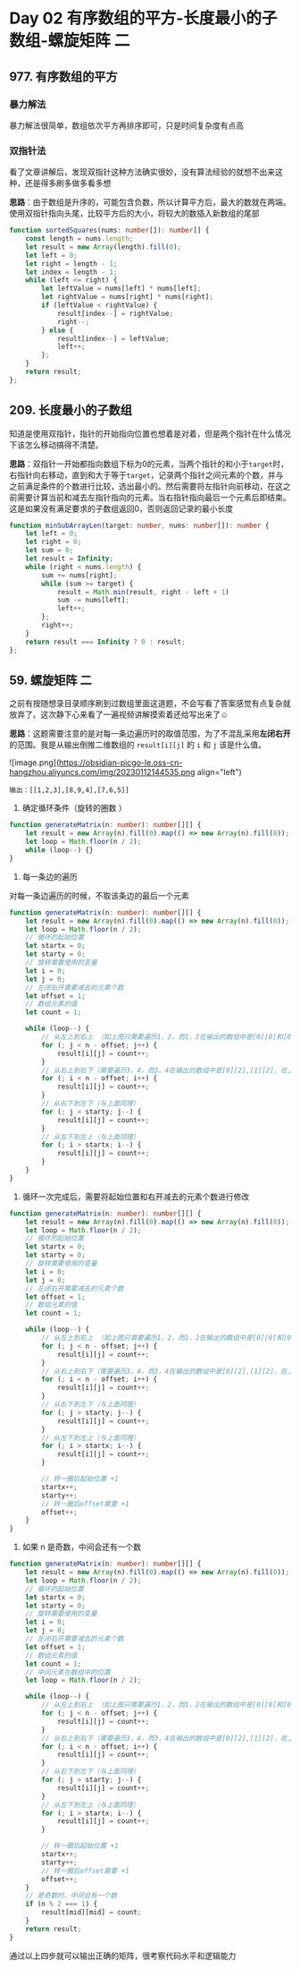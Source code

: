 # Day 02 有序数组的平方-长度最小的子数组-螺旋矩阵 二

## 977\. 有序数组的平方

### 暴力解法

暴力解法很简单，数组依次平方再排序即可，只是时间复杂度有点高

### 双指针法

看了文章讲解后，发现双指针这种方法确实很妙，没有算法经验的就想不出来这种，还是得多刷多做多看多想

**思路**：由于数组是升序的，可能包含负数，所以计算平方后，最大的数就在两端。使用双指针指向头尾，比较平方后的大小，将较大的数插入新数组的尾部

```typescript
function sortedSquares(nums: number[]): number[] {
	const length = nums.length;
	let result = new Array(length).fill(0);
	let left = 0;
	let right = length - 1;
	let index = length - 1;
	while (left <= right) {
		let leftValue = nums[left] * nums[left];
		let rightValue = nums[right] * nums[right];
		if (leftValue < rightValue) {
			result[index--] = rightValue;
			right--;
		} else {
			result[index--] = leftValue;
			left++;
		};
	}
	return result;
};
```

## 209\. 长度最小的子数组

知道是使用双指针，指针的开始指向位置也想着是对着，但是两个指针在什么情况下该怎么移动搞得不清楚。

**思路**：双指针一开始都指向数组下标为0的元素，当两个指针的和小于`target`时，右指针向右移动，直到和大于等于`target`，记录两个指针之间元素的个数，并与之前满足条件的个数进行比较，选出最小的。然后需要将左指针向前移动，在这之前需要计算当前和减去左指针指向的元素。当右指针指向最后一个元素后即结束。这是如果没有满足要求的子数组返回0，否则返回记录的最小长度

```typescript
function minSubArrayLen(target: number, nums: number[]): number {
	let left = 0;
	let right = 0;
	let sum = 0;
	let result = Infinity;
	while (right < nums.length) {
		sum += nums[right];
		while (sum >= target) {
			result = Math.min(result, right - left + 1)
			sum -= nums[left];
			left++;
		};
		right++;
	}
	return result === Infinity ? 0 : result;
};
```

## 59\. 螺旋矩阵 二

之前有按随想录目录顺序刷到过数组里面这道题，不会写看了答案感觉有点复杂就放弃了。这次静下心来看了一遍视频讲解摸索着还给写出来了☺️

**思路**：这题需要注意的是对每一条边遍历时的取值范围，为了不混乱采用**左闭右开**的范围。我是从输出倒推二维数组的 `result[i][j]` 的 `i` 和 `j` 该是什么值。

![image.png](https://obsidian-picgo-le.oss-cn-hangzhou.aliyuncs.com/img/20230112144535.png align="left")

`输出：[[1,2,3],[8,9,4],[7,6,5]]`

1. 确定循环条件（旋转的圈数 ）
    

```typescript
function generateMatrix(n: number): number[][] {
	let result = new Array(n).fill(0).map(() => new Array(n).fill(0));
	let loop = Math.floor(n / 2);
	while (loop--) {}
}
```

1. 每一条边的遍历
    

对每一条边遍历的时候，不取该条边的最后一个元素

```typescript
function generateMatrix(n: number): number[][] {
	let result = new Array(n).fill(0).map(() => new Array(n).fill(0));
	let loop = Math.floor(n / 2);
	// 循环的起始位置
	let startx = 0;
	let starty = 0;
	// 旋转需要使用的变量
	let i = 0;
	let j = 0;
	// 左闭右开需要减去的元素个数
	let offset = 1;
	// 数组元素的值
	let count = 1;

	while (loop--) {
		// 从左上到右上 （如上图只需要遍历1，2，而1，2在输出的数组中是[0][0]和[0][1],所以只需要 j 去改变）
		for (; j < n - offset; j++) {
			result[i][j] = count++;
		}
		// 从右上到右下（需要遍历3，4，而3，4在输出的数组中是[0][2],[1][2]，在上一个for循环后，j 已经是 2了）
		for (; i < n - offset; i++) {
			result[i][j] = count++;
		}
		// 从右下到左下（与上面同理）
		for (; j > starty; j--) {
			result[i][j] = count++;
		}
		// 从左下到左上（与上面同理）
		for (; i > startx; i--) {
			result[i][j] = count++;
		}
	}
}
```

1. 循环一次完成后，需要将起始位置和右开减去的元素个数进行修改
    

```typescript
function generateMatrix(n: number): number[][] {
	let result = new Array(n).fill(0).map(() => new Array(n).fill(0));
	let loop = Math.floor(n / 2);
	// 循环的起始位置
	let startx = 0;
	let starty = 0;
	// 旋转需要使用的变量
	let i = 0;
	let j = 0;
	// 左闭右开需要减去的元素个数
	let offset = 1;
	// 数组元素的值
	let count = 1;

	while (loop--) {
		// 从左上到右上 （如上图只需要遍历1，2，而1，2在输出的数组中是[0][0]和[0][1],所以只需要 j 去改变）
		for (; j < n - offset; j++) {
			result[i][j] = count++;
		}
		// 从右上到右下（需要遍历3，4，而3，4在输出的数组中是[0][2],[1][2]，在上一个for循环后，j 已经是 2了）
		for (; i < n - offset; i++) {
			result[i][j] = count++;
		}
		// 从右下到左下（与上面同理）
		for (; j > starty; j--) {
			result[i][j] = count++;
		}
		// 从左下到左上（与上面同理）
		for (; i > startx; i--) {
			result[i][j] = count++;
		}

		// 转一圈后起始位置 +1
		startx++;
		starty++;
		// 转一圈后offset需要 +1
		offset++;
	}
}
```

1. 如果 n 是奇数，中间会还有一个数
    

```typescript
function generateMatrix(n: number): number[][] {
	let result = new Array(n).fill(0).map(() => new Array(n).fill(0));
	let loop = Math.floor(n / 2);
	// 循环的起始位置
	let startx = 0;
	let starty = 0;
	// 旋转需要使用的变量
	let i = 0;
	let j = 0;
	// 左闭右开需要减去的元素个数
	let offset = 1;
	// 数组元素的值
	let count = 1;
	// 中间元素在数组中的位置
	let loop = Math.floor(n / 2);

	while (loop--) {
		// 从左上到右上 （如上图只需要遍历1，2，而1，2在输出的数组中是[0][0]和[0][1],所以只需要 j 去改变）
		for (; j < n - offset; j++) {
			result[i][j] = count++;
		}
		// 从右上到右下（需要遍历3，4，而3，4在输出的数组中是[0][2],[1][2]，在上一个for循环后，j 已经是 2了）
		for (; i < n - offset; i++) {
			result[i][j] = count++;
		}
		// 从右下到左下（与上面同理）
		for (; j > starty; j--) {
			result[i][j] = count++;
		}
		// 从左下到左上（与上面同理）
		for (; i > startx; i--) {
			result[i][j] = count++;
		}

		// 转一圈后起始位置 +1
		startx++;
		starty++;
		// 转一圈后offset需要 +1
		offset++;
	}
	// 是奇数时，中间会有一个数
	if (n % 2 === 1) {
		result[mid][mid] = count;
	}
	return result;
}
```

通过以上四步就可以输出正确的矩阵，很考察代码水平和逻辑能力